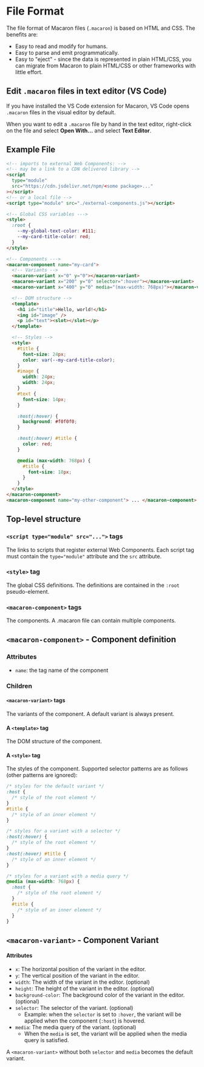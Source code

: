 # File Format

The file format of Macaron files (`.macaron`) is based on HTML and CSS. The benefits are:

- Easy to read and modify for humans.
- Easy to parse and emit programmatically.
- Easy to "eject" - since the data is represented in plain HTML/CSS, you can migrate from Macaron to plain HTML/CSS or other frameworks with little effort.

## Edit `.macaron` files in text editor (VS Code)

If you have installed the VS Code extension for Macaron, VS Code opens `.macaron` files in the visual editor by default.

When you want to edit a `.macaron` file by hand in the text editor, right-click on the file and select **Open With...** and select **Text Editor**.

## Example File

```html
<!-- imports to external Web Components: -->
<!-- may be a link to a CDN delivered library -->
<script
  type="module"
  src="https://cdn.jsdelivr.net/npm/<some package>..."
></script>
<!-- or a local file -->
<script type="module" src="./external-components.js"></script>

<!-- Global CSS variables --->
<style>
  :root {
    --my-global-text-color: #111;
    --my-card-title-color: red;
  }
</style>

<!-- Components --->
<macaron-component name="my-card">
  <!-- Variants -->
  <macaron-variant x="0" y="0"></macaron-variant>
  <macaron-variant x="200" y="0" selector=":hover"></macaron-variant>
  <macaron-variant x="400" y="0" media="(max-width: 768px)"></macaron-variant>

  <!-- DOM structure -->
  <template>
    <h1 id="title">Hello, world!</h1>
    <img id="image" />
    <p id="text"><slot></slot></p>
  </template>

  <!-- Styles -->
  <style>
    #title {
      font-size: 24px;
      color: var(--my-card-title-color);
    }
    #image {
      width: 24px;
      width: 24px;
    }
    #text {
      font-size: 14px;
    }

    :host(:hover) {
      background: #f0f0f0;
    }

    :host(:hover) #title {
      color: red;
    }

    @media (max-width: 768px) {
      #title {
        font-size: 18px;
      }
    }
  </style>
</macaron-component>
<macaron-component name="my-other-component"> ... </macaron-component>
```

## Top-level structure

### `<script type="module" src="...">` tags

The links to scripts that register external Web Components.
Each script tag must contain the `type="module"` attribute and the `src` attribute.

### `<style>` tag

The global CSS definitions. The definitions are contained in the `:root` pseudo-element.

### `<macaron-component>` tags

The components. A .macaron file can contain multiple components.

## `<macaron-component>` - Component definition

### Attributes

- `name`: the tag name of the component

### Children

#### `<macaron-variant>` tags

The variants of the component. A default variant is always present.

#### A `<template>` tag

The DOM structure of the component.

#### A `<style>` tag

The styles of the component.
Supported selector patterns are as follows (other patterns are ignored):

```css
/* styles for the default variant */
:host {
  /* style of the root element */
}
#title {
  /* style of an inner element */
}

/* styles for a variant with a selector */
:host(:hover) {
  /* style of the root element */
}
:host(:hover) #title {
  /* style of an inner element */
}

/* styles for a variant with a media query */
@media (max-width: 768px) {
  :host {
    /* style of the root element */
  }
  #title {
    /* style of an inner element */
  }
}
```

## `<macaron-variant>` - Component Variant

#### Attributes

- `x`: The horizontal position of the variant in the editor.
- `y`: The vertical position of the variant in the editor.
- `width`: The width of the variant in the editor. (optional)
- `height`: The height of the variant in the editor. (optional)
- `background-color`: The background color of the variant in the editor. (optional)
- `selector`: The selector of the variant. (optional)
  - Example: when the `selector` is set to `:hover`, the variant will be applied when the component (`:host`) is hovered.
- `media`: The media query of the variant. (optional)
  - When the `media` is set, the variant will be applied when the media query is satisfied.

A `<macaron-variant>` without both `selector` and `media` becomes the default variant.
